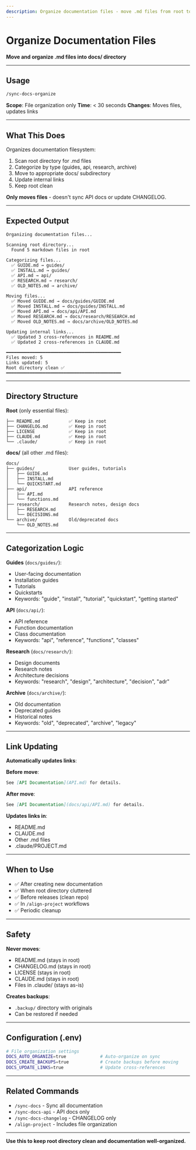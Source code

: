 ```yaml
---
description: Organize documentation files - move .md files from root to docs/
---
```


# Organize Documentation Files

**Move and organize .md files into docs/ directory**

---

## Usage

```bash
/sync-docs-organize
```

**Scope**: File organization only
**Time**: < 30 seconds
**Changes**: Moves files, updates links

---

## What This Does

Organizes documentation filesystem:
1. Scan root directory for .md files
2. Categorize by type (guides, api, research, archive)
3. Move to appropriate docs/ subdirectory
4. Update internal links
5. Keep root clean

**Only moves files** - doesn't sync API docs or update CHANGELOG.

---

## Expected Output

```
Organizing documentation files...

Scanning root directory...
  Found 5 markdown files in root

Categorizing files...
  ✅ GUIDE.md → guides/
  ✅ INSTALL.md → guides/
  ✅ API.md → api/
  ✅ RESEARCH.md → research/
  ✅ OLD_NOTES.md → archive/

Moving files...
  ✅ Moved GUIDE.md → docs/guides/GUIDE.md
  ✅ Moved INSTALL.md → docs/guides/INSTALL.md
  ✅ Moved API.md → docs/api/API.md
  ✅ Moved RESEARCH.md → docs/research/RESEARCH.md
  ✅ Moved OLD_NOTES.md → docs/archive/OLD_NOTES.md

Updating internal links...
  ✅ Updated 3 cross-references in README.md
  ✅ Updated 2 cross-references in CLAUDE.md

━━━━━━━━━━━━━━━━━━━━━━━━━━━━━━━━━━━━━━━━━━━━
Files moved: 5
Links updated: 5
Root directory clean ✅
━━━━━━━━━━━━━━━━━━━━━━━━━━━━━━━━━━━━━━━━━━━━
```

---

## Directory Structure

**Root** (only essential files):
```
├── README.md           ✅ Keep in root
├── CHANGELOG.md        ✅ Keep in root
├── LICENSE             ✅ Keep in root
├── CLAUDE.md           ✅ Keep in root
└── .claude/            ✅ Keep in root
```

**docs/** (all other .md files):
```
docs/
├── guides/             User guides, tutorials
│   ├── GUIDE.md
│   ├── INSTALL.md
│   └── QUICKSTART.md
├── api/                API reference
│   ├── API.md
│   └── functions.md
├── research/           Research notes, design docs
│   ├── RESEARCH.md
│   └── DECISIONS.md
└── archive/            Old/deprecated docs
    └── OLD_NOTES.md
```

---

## Categorization Logic

**Guides** (`docs/guides/`):
- User-facing documentation
- Installation guides
- Tutorials
- Quickstarts
- Keywords: "guide", "install", "tutorial", "quickstart", "getting started"

**API** (`docs/api/`):
- API reference
- Function documentation
- Class documentation
- Keywords: "api", "reference", "functions", "classes"

**Research** (`docs/research/`):
- Design documents
- Research notes
- Architecture decisions
- Keywords: "research", "design", "architecture", "decision", "adr"

**Archive** (`docs/archive/`):
- Old documentation
- Deprecated guides
- Historical notes
- Keywords: "old", "deprecated", "archive", "legacy"

---

## Link Updating

**Automatically updates links**:

**Before move**:
```markdown
See [API Documentation](API.md) for details.
```

**After move**:
```markdown
See [API Documentation](docs/api/API.md) for details.
```

**Updates links in**:
- README.md
- CLAUDE.md
- Other .md files
- .claude/PROJECT.md

---

## When to Use

- ✅ After creating new documentation
- ✅ When root directory cluttered
- ✅ Before releases (clean repo)
- ✅ In `/align-project` workflows
- ✅ Periodic cleanup

---

## Safety

**Never moves**:
- README.md (stays in root)
- CHANGELOG.md (stays in root)
- LICENSE (stays in root)
- CLAUDE.md (stays in root)
- Files in .claude/ (stays as-is)

**Creates backups**:
- `.backup/` directory with originals
- Can be restored if needed

---

## Configuration (.env)

```bash
# File organization settings
DOCS_AUTO_ORGANIZE=true             # Auto-organize on sync
DOCS_CREATE_BACKUPS=true            # Create backups before moving
DOCS_UPDATE_LINKS=true              # Update cross-references
```

---

## Related Commands

- `/sync-docs` - Sync all documentation
- `/sync-docs-api` - API docs only
- `/sync-docs-changelog` - CHANGELOG only
- `/align-project` - Includes file organization

---

**Use this to keep root directory clean and documentation well-organized.**
